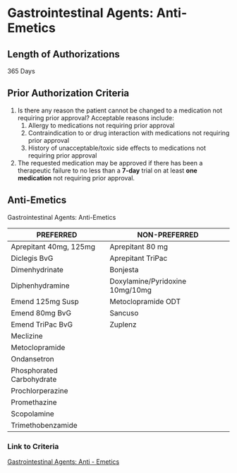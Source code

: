 # Gastrointestinal Agents: Anti-Emetics

## Length of Authorizations

365 Days

## Prior Authorization Criteria

1.  Is there any reason the patient cannot be changed to a medication not requiring prior approval? Acceptable reasons include:
    1.  Allergy to medications not requiring prior approval
    2.  Contraindication to or drug interaction with medications not requiring prior approval
    3.  History of unacceptable/toxic side effects to medications not requiring prior approval
2.  The requested medication may be approved if there has been a therapeutic failure to no less than a **7-day** trial on at least **one medication** not requiring prior approval.

## Anti-Emetics

Gastrointestinal Agents: Anti-Emetics

| PREFERRED                 | NON-PREFERRED                   |
|---------------------------|---------------------------------|
| Aprepitant 40mg, 125mg    | Aprepitant 80 mg                |
| Diclegis BvG              | Aprepitant TriPac               |
| Dimenhydrinate            | Bonjesta                        |
| Diphenhydramine           | Doxylamine/Pyridoxine 10mg/10mg |
| Emend 125mg Susp          | Metoclopramide ODT              |
| Emend 80mg BvG            | Sancuso                         |
| Emend TriPac BvG          | Zuplenz                         |
| Meclizine                 |                                 |
| Metoclopramide            |                                 |
| Ondansetron               |                                 |
| Phosphorated Carbohydrate |                                 |
| Prochlorperazine          |                                 |
| Promethazine              |                                 |
| Scopolamine               |                                 |
| Trimethobenzamide         |                                 |

### Link to Criteria

[Gastrointestinal Agents: Anti - Emetics](https://pharmacy.medicaid.ohio.gov/sites/default/files/20220415_UPDL_Criteria_FINAL_.pdf#page=58)
